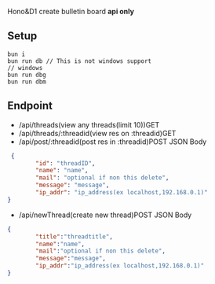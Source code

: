Hono&D1 create bulletin board
**api only**
## Setup
```
bun i
bun run db // This is not windows support
// windows
bun run dbg
bun run dbm
```
## Endpoint
- /api/threads(view any threads(limit 10))GET
- /api/threads/:threadid(view res on :threadid)GET
- /api/post/:threadid(post res in :threadid)POST
JSON Body
```json
 {
        "id": "threadID",
        "name": "name",
        "mail": "optional if non this delete",
        "message": "message",
        "ip_addr": "ip_address(ex localhost,192.168.0.1)"
}
```
- /api/newThread(create new thread)POST
JSON Body
```json
{
        "title":"threadtitle",
        "name":"name",
        "mail":"optional if non this delete",
        "message":"message",
        "ip_addr":"ip_address(ex localhost,192.168.0.1)"
}
```
